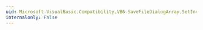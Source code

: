 ```yaml
---
uid: Microsoft.VisualBasic.Compatibility.VB6.SaveFileDialogArray.SetIndex(System.Windows.Forms.SaveFileDialog,System.Int16)
internalonly: False
---
```


